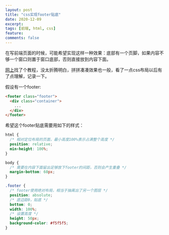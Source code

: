 ```yaml
---
layout: post
title: "css实现footer贴底"
date: 2020-12-09
excerpt: 
tags: [前端, html, css]
feature: 
comments: false
---
```


在写前端页面的时候，可能希望实现这样一种效果：底部有一个页脚，如果内容不够一个窗口则置于窗口底部，否则直接放到内容下面。

[网上](https://www.jianshu.com/p/262dac139e2e)找了个教程，没太折腾明白，拼拼凑凑效果也一般，看了一点css布局以后有了点理解，记录一下。

假设有一个footer:

```html
<footer class="footer">
  <div class="container">
    ...
  </div>
</footer>
```

希望这个footer贴底需要用如下的样式：

```css
html {
  /* 相对定位布局的页面，最小高度100%表示占满整个高度 */
  position: relative;
  min-height: 100%;
}

body {
  /* 需要在内容下面留出足够放下footer的间距，否则会产生重叠 */
  margin-bottom: 60px;
}

.footer {
  /* footer使用绝对布局，相当于抽离出了另一个图层 */
  position: absolute;
  /* 底边距0，贴底 */
  bottom: 0;
  width: 100%;
  /* 设置高度 */
  height: 50px;
  background-color: #f5f5f5;
}
```

